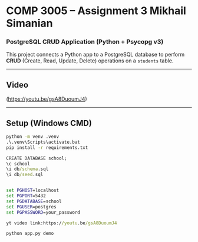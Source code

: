 # COMP 3005 – Assignment 3  Mikhail Simanian
### PostgreSQL CRUD Application (Python + Psycopg v3)

This project connects a Python app to a PostgreSQL database to perform **CRUD** (Create, Read, Update, Delete) operations on a `students` table.

---

## Video
(https://youtu.be/gsA8DuoumJ4)

---

## Setup (Windows CMD)
```cmd
python -m venv .venv
.\.venv\Scripts\activate.bat
pip install -r requirements.txt

CREATE DATABASE school;
\c school
\i db/schema.sql
\i db/seed.sql


set PGHOST=localhost
set PGPORT=5432
set PGDATABASE=school
set PGUSER=postgres
set PGPASSWORD=your_password

yt video link:https://youtu.be/gsA8DuoumJ4

python app.py demo

